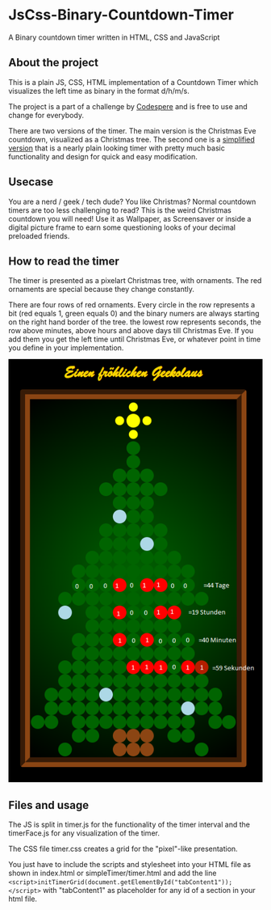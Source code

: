 # JsCss-Binary-Countdown-Timer
A Binary countdown timer written in HTML, CSS and JavaScript

## About the project

This is a plain JS, CSS, HTML implementation of a Countdown Timer which visualizes the left time as binary in the format d/h/m/s.

The project is a part of a challenge by [Codespere](https://codesphere.com/) and is free to use and change for everybody.

There are two versions of the timer. The main version is the Christmas Eve countdown, visualized as a Christmas tree.
The second one is a [simplified version](https://github.com/TheTrueDon/JsCss-Binary-Countdown-Timer/tree/main/simpelTimer) that is a nearly plain looking timer with pretty much basic functionality and design for quick and easy modification.

## Usecase

You are a nerd / geek / tech dude? You like Christmas? Normal countdown timers are too less challenging to read? This is the weird Christmas countdown you will need! Use it as Wallpaper, as Screensaver or inside a digital picture frame to earn some questioning looks of your decimal preloaded friends.

## How to read the timer

The timer is presented as a pixelart Christmas tree, with ornaments. The red ornaments are special because they change constantly.

There are four rows of red ornaments. Every circle in the row represents a bit (red equals 1, green equals 0) and the binary numers are always starting
on the right hand border of the tree. the lowest row represents seconds, the row above minutes, above hours and above days till Christmas Eve.
If you add them you get the left time until Christmas Eve, or whatever point in time you define in your implementation.

![Screenshot of the timer with notes how to read](screenshot.png)

## Files and usage

The JS is split in timer.js for the functionality of the timer interval and the timerFace.js for any visualization of the timer.

The CSS file timer.css creates a grid for the "pixel"-like presentation.

You just have to include the scripts and stylesheet into your HTML file as shown in index.html or simpleTimer/timer.html and add the line
`<script>initTimerGrid(document.getElementById("tabContent1"));</script>` with "tabContent1" as placeholder for any id of a section in your html file.

